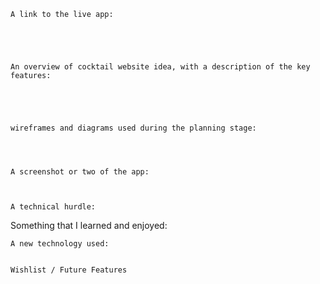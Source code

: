 
    A link to the live app:




    
    An overview of cocktail website idea, with a description of the key features:




    
    wireframes and diagrams used during the planning stage:



    
    A screenshot or two of the app: 
    

    
    A technical hurdle:





    
   Something that I learned and enjoyed:





    
    A new technology used:

    
    Wishlist / Future Features
